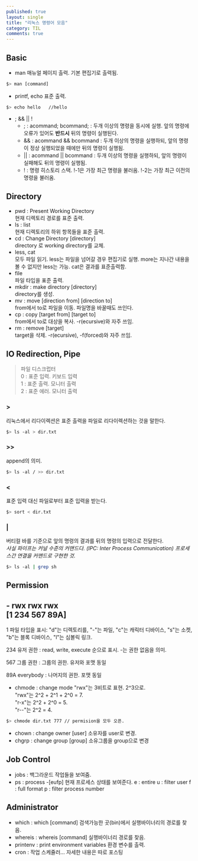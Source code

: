 ```yaml
---
published: true
layout: single
title: "리눅스 명령어 모음"
category: TIL
comments: true
---
```

## Basic
- man
매뉴얼 페이지 출력. 기본 편집기로 출력됨. 
```bash
$> man [command]
```
- printf, echo
표준 출력.
```bash
$> echo hello   //hello
```
-  ; && \|\| !
    - ; : acommand; bcommand; : 두개 이상의 명령을 동시에 실행. 앞의 명령에 오류가 있어도 **반드시** 뒤의 명령이 실행된다.
    - && : acommand && bcommand : 두개 이상의 명령을 실행하되, 앞의 명령이 정상 실행되었을 때에만 뒤의 명령이 실행됨.  
    - \|\| : acommand \|\| bcommand : 두개 이상의 명령을 실행하되, 앞의 명령이 실패해도 뒤의 명령이 실행됨.
    - !  : 명령 히스토리 스택. !-1은 가장 최근 명령을 불러옴. !-2는 가장 최근 이전의 명령을 불러옴.


## Directory
- pwd : Present Working Directory  
현재 디렉토리 경로를 표준 출력.
- ls : list  
현재 디렉토리의 하위 항목들을 표준 출력.
- cd : Change Directory [directory]  
directory 로 working directory를 교체.
- less, cat  
모두 파일 읽기. less는 파일을 넘어갈 경우 편집기로 실행. more는 지나간 내용을 볼 수 없지만 less는 가능. cat은 결과를 표준출력함.
- file  
파일 타입을 표준 출력.
- mkdir : make directory [directory]  
directory를 생성.
- mv : move [direction from] [direction to]  
from에서 to로 파일을 이동. 파일명을 바꿀때도 쓰인다.
- cp : copy [target from] [target to]  
from에서 to로 대상을 복사. -r(ecursive)와 자주 쓰임.
- rm : remove [target]  
target을 삭제. -r(ecursive), -f(forced)와 자주 쓰임.


## IO Redirection, Pipe
> 파일 디스크럽터  
> 0 : 표준 입력. 키보드 입력  
> 1 : 표준 출력. 모니터 출력  
> 2 : 표준 에러. 모니터 출력  

### >
리눅스에서 리다이렉션은 표준 출력을 파일로 리다이렉션하는 것을 말한다.  
```bash
$> ls -al > dir.txt
```

### >>
append의 의미.
```bash
$> ls -al / >> dir.txt
```

### <
표준 입력 대신 파일로부터 표준 입력을 받는다.
```bash
$> sort < dir.txt
```

### |
버티컬 바를 기준으로 앞의 명령의 결과를 뒤의 명령의 입력으로 전달한다.  
*사실 파이프는 커널 수준의 커맨드다. (IPC: Inter Process Communication) 프로세스간 연결을 커맨드로 구현한 것.*
```bash
$> ls -al | grep sh
```


## Permission
\- rwx rwx rwx  
[1 234 567 89A]
---
1 파일 타입을 표시: "d"는 디렉토리를, "-"는 파일, "c"는 캐릭터 디바이스, "s"는 소켓, "b"는 블록 디바이스, "l"는 심볼릭 링크.

234 유저 권한 : read, write, execute 순으로 표시. -는 권한 없음을 의미.

567 그룹 권한 : 그룹의 권한. 유저와 포맷 동일

89A everybody : 나머지의 권한. 포맷 동일

- chmode : change mode
"rwx"는 3비트로 표현. 2^3으로.   
"rwx"는 2^2 + 2^1 + 2^0 = 7.  
"r-x"는 2^2 + 2^0 = 5.  
"r--"는 2^2 = 4.

```bash
$> chmode dir.txt 777 // permision을 모두 오픈.
```

- chown : change owner [user]
소유자를 user로 변경.
- chgrp : change group [group]
소유그룹을 group으로 변경

## Job Control
- jobs : 백그라운드 작업들을 보여줌.
- ps : process -[eufp]
현재 프로세스 상태를 보여준다.
e : entire
u : filter user
f : full format
p : filter process number

## Administrator
- which : which [command]
검색가능한 곳(bin)에서 실행바이너리의 경로를 찾음. 
- whereis : whereis [command]
실행바이너리 경로를 찾음.
- printenv : print environment variables
환경 변수를 출력.
- cron : 작업 스케쥴러... 자세한 내용은 따로 포스팅
